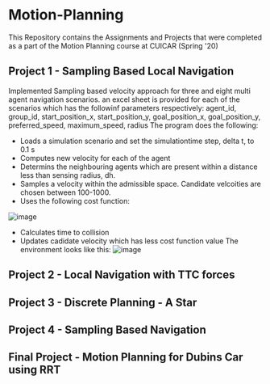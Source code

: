 # Motion-Planning
This Repository contains the Assignments and Projects that were completed as a part of the Motion Planning course at CUICAR (Spring '20)

## Project 1 - Sampling Based Local Navigation
Implemented Sampling based velocity approach for three and eight multi agent navigation scenarios. an excel sheet is provided for each of the scenarios which has the followinf parameters respectively:
agent_id, group_id, start_position_x, start_position_y, goal_position_x, goal_position_y, preferred_speed, maximum_speed, radius
The program does the following:
- Loads a simulation scenario and set the simulationtime step, delta t, to 0.1 s
- Computes new velocity for each of the agent
- Determins the neighbouring agents which are present within a distance less than sensing radius, dh.
- Samples a velocity within the admissible space. Candidate velcoities are chosen between 100-1000.
- Uses the following cost function:

 ![image](https://user-images.githubusercontent.com/59737146/118138097-eff1ba80-b3d3-11eb-85a3-73aca6cd70e2.png)
 
- Calculates time to collision
- Updates cadidate velocity which has less cost function value
The environment looks like this:
![image](https://user-images.githubusercontent.com/59737146/118138903-d9982e80-b3d4-11eb-8832-c3b98fc56485.png)

## Project 2 - Local Navigation with TTC forces

## Project 3 - Discrete Planning - A Star 

## Project 4 - Sampling Based Navigation

## Final Project - Motion Planning for Dubins Car using RRT 
